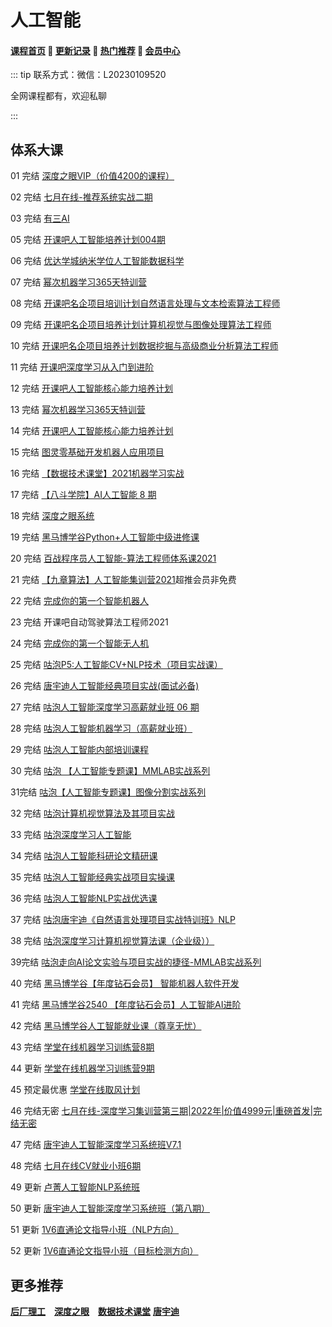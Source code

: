 # 人工智能

#### [**课程首页**](../../README.md) 💖 [**更新记录**](./gxjl-2023.md) 💖 [**热门推荐**](./rmtj.md) 💖 [**会员中心**](./vip.md)

::: tip
联系方式：微信：L20230109520

全网课程都有，欢迎私聊

:::

## 体系大课

01 完结 [深度之眼VIP（价值4200的课程）](https://ai.deepshare.net/index)

02 完结 [七月在线-推荐系统实战二期](https://m.julyedu.com/detail?id=181)

03 完结 [有三AI](https://mp.weixin.qq.com/s?__biz=MzA3NDIyMjM1NA==&mid=2649033588&idx=1&sn=986465d495af4ea981e4baa9c90cae8d&chksm=8712b509b0653c1f716c6bf6a294ebeab7b287ec722071010638403bd34db2301301c7b7acae&mpshare=1&scene=1&srcid=0927UKv0V1GSVtHfzmwiH3TO&sharer_sharetime=1578454073216&sharer_shareid=8966f7481f898244bc194cfd8c8ca658&exportkey=A6gBCJARW1hmK/xCRJT6jXw%3D&pass_ticket=D%2Bpdlydu%2BHczo4ssU5Ap27big3z3ZUJQq%2BN5I3hax88%3D#rd)

05 完结 [开课吧人工智能培养计划004期](https://mkt.kaikeba.com/vipcourse/aiadvance)

06 完结 [优达学城纳米学位人工智能数据科学](https://www.udacity.com/courses/all)

07 完结 [幂次机器学习365天特训营](https://mici.jiqishidai.com/site/course_introduction?id=16)

08 完结 [开课吧名企项目培训计划自然语言处理与文本检索算法工程师](https://www.kaikeba.com/course/vip/157)

09 完结 [开课吧名企项目培养计划计算机视觉与图像处理算法工程师](https://www.kaikeba.com/course/vip/153)

10 完结 [开课吧名企项目培养计划数据挖掘与高级商业分析算法工程师](https://www.kaikeba.com/course/vip/155)

11 完结 [开课吧深度学习从入门到进阶](https://www.kaikeba.com/course/vip/203)

12 完结 [开课吧人工智能核心能力培养计划](https://www.kaikeba.com/course/vip/154)

13 完结 [幂次机器学习365天特训营](https://mici.jiqishidai.com/site/course_introduction?id=16)

14 完结 [开课吧人工智能核心能力培养计划](https://www.kaikeba.com/course/vip/203)

15 完结 [图灵零基础开发机器人应用项目](https://ke.qq.com/course/290200)

16 完结 [【数据技术课堂】2021机器学习实战](https://appze9inzwc2314.pc.xiaoe-tech.com/detail/p_605b3edfe4b007b4183a6232/6)

17 完结 [【八斗学院】AI人工智能 8 期](http://www.badouxueyuan.com/product1/showproduct.php?id=6)

18 完结 [深度之眼系统](https://ai.deepshare.net/detail/p_604b8e1de4b07f4194ff3e55/5)

19 完结 [黑马博学谷Python+人工智能中级进修课](https://www.boxuegu.com/promote/outline-1492.html)

20 完结 [百战程序员人工智能-算法工程师体系课2021](http://www.itbaizhan.cn/course/ai)

21 完结 [【九章算法】人工智能集训营2021](https://www.jiuzhang.com/course/20/)超推会员非免费

22 完结 [完成你的第一个智能机器人](https://www.kaikeba.com/course/vip/145)

23 完结 开课吧自动驾驶算法工程师2021

24 完结 [完成你的第一个智能无人机](https://mkt.kaikeba.com/vipcourse/wrj)

25 完结 [咕泡P5:人工智能CV+NLP技术（项目实战课）](https://ke.gupaoedu.cn/course/vip/294)

26 完结 [唐宇迪人工智能经典项目实战(面试必备)](https://study.163.com/course/introduction.htm?courseId=1209598972)

27 完结 [咕泡人工智能深度学习高薪就业班 06 期](https://ke.gupaoedu.cn/course/vip/294)

28 完结 [咕泡人工智能机器学习（高薪就业班）](https://ke.gupaoedu.cn/course/vip/1007)

29 完结 [咕泡人工智能内部培训课程](https://ke.gupaoedu.cn/course/vip/1128)

30 完结 [咕泡 【人工智能专题课】MMLAB实战系列](https://ke.gupaoedu.cn/course/vip/1824)

31完结 [咕泡【人工智能专题课】图像分割实战系列](https://ke.gupaoedu.cn/course/vip/1825)

32 完结 [咕泡计算机视觉算法及其项目实战](https://ke.gupaoedu.cn/course/vip/1826)

33 完结 [咕泡深度学习人工智能](https://ke.gupaoedu.cn/course/vip/1831)

34 完结 [咕泡人工智能科研论文精研课](https://ke.gupaoedu.cn/course/vip/1839)

35 完结 [咕泡人工智能经典实战项目实操课](https://ke.gupaoedu.cn/course/vip/1840)

36 完结 [咕泡人工智能NLP实战优选课](https://ke.gupaoedu.cn/course/vip/1842)

37 完结 [咕泡唐宇迪《自然语言处理项目实战特训班》NLP](https://ke.gupaoedu.cn/course/vip/1852)

38 完结 [咕泡深度学习计算机视觉算法课（企业级））](https://ke.gupaoedu.cn/course/vip/1859)

39完结 [咕泡⾛向AI论⽂实验与项⽬实战的捷径-MMLAB实战系列](https://ke.gupaoedu.cn/course/vip/1863)

40 完结 [黑马博学谷【年度钻石会员】 智能机器人软件开发](https://www.boxuegu.com/class/detail-3742.html)

41 完结 [黑马博学谷2540 【年度钻石会员】人工智能AI进阶](https://www.boxuegu.com/class/detail-2540.html)

42 完结 [黑马博学谷人工智能就业课（尊享无忧）](https://www.boxuegu.com/class/outline-4520.html)

43 完结 [学堂在线机器学习训练营8期](https://www.xuetangx.com/training/ML080910036802/1048372)

44 更新 [学堂在线机器学习训练营9期](https://www.xuetangx.com/training/ML080910036802/1048372)

45 预定最优惠 [学堂在线取风计划](https://www.xuetangx.com/program/XT0809202106306)

46 完结无密 [七月在线-深度学习集训营第三期|2022年|价值4999元|重磅首发|完结无密](http://www.julyedu.com/weekend/dl3)

47 完结 [唐宇迪人工智能深度学习系统班V7.1](https://ke.gupaoedu.cn/course/vip/1944)

48 完结 [七月在线CV就业小班6期](https://www.julyedu.com/Employment/gjob6)

49 更新 [卢菁人工智能NLP系统班](https://ke.gupaoedu.cn/course/vip/1973)

50 更新 [唐宇迪人工智能深度学习系统班（第八期）](https://ke.gupaoedu.cn/course/vip/2149)

51 更新 [1V6直通论文指导小班（NLP方向）](https://ke.gupaoedu.cn/course/vip/2179)

52 更新 [1V6直通论文指导小班（目标检测方向）](https://ke.gupaoedu.cn/course/vip/2213)

## 更多推荐

[**后厂理工**](./hclg.md) [**深度之眼**](./sdzy.md) [**数据技术课堂**](./sjjskt.md) [**唐宇迪**](./tangyudi.md)



